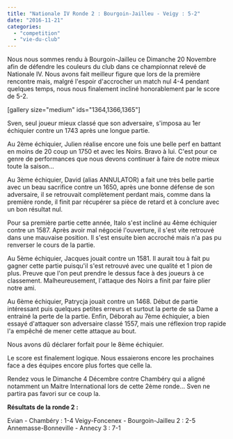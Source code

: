 ```yaml
---
title: "Nationale IV Ronde 2 : Bourgoin-Jailleu - Veigy : 5-2"
date: "2016-11-21"
categories: 
  - "competition"
  - "vie-du-club"
---
```


Nous nous sommes rendu à Bourgoin-Jailleu ce Dimanche 20 Novembre afin de défendre les couleurs du club dans ce championnat relevé de Nationale IV. Nous avons fait meilleur figure que lors de la première rencontre mais, malgré l'espoir d'accrocher un match nul 4-4 pendant quelques temps, nous nous finalement incliné honorablement par le score de 5-2.

\[gallery size="medium" ids="1364,1366,1365"\]

Sven, seul joueur mieux classé que son adversaire, s'imposa au 1er échiquier contre un 1743 après une longue partie.

Au 2ème échiquier, Julien réalise encore une fois une belle perf en battant en moins de 20 coup un 1750 et avec les Noirs. Bravo à lui. C'est pour ce genre de performances que nous devons continuer à faire de notre mieux toute la saison...

Au 3ème échiquier, David (alias ANNULATOR) a fait une très belle partie avec un beau sacrifice contre un 1650, après une bonne défense de son adversaire, il se retrouvait complètement perdant mais, comme dans la première ronde, il finit par récupérer sa pièce de retard et à conclure avec un bon résultat nul.

Pour sa première partie cette année, Italo s'est incliné au 4ème échiquier contre un 1587. Après avoir mal négocié l'ouverture, il s'est vite retrouvé dans une mauvaise position. Il s'est ensuite bien accroché mais n'a pas pu renverser le cours de la partie.

Au 5ème échiquier, Jacques jouait contre un 1581. Il aurait tou à fait pu gagner cette partie puisqu'il s'est retrouvé avec une qualité et 1 pion de plus. Preuve que l'on peut prendre le dessus face à des joueurs à ce classement. Malheureusement, l'attaque des Noirs a finit par faire plier notre ami.

Au 6ème échiquier, Patrycja jouait contre un 1468. Début de partie intéressant puis quelques petites erreurs et surtout la perte de sa Dame a entrainé la perte de la partie. Enfin, Déborah au 7ème échiquier, a bien essayé d'attaquer son adversaire classé 1557, mais une réflexion trop rapide l'a empêché de mener cette attaque au bout.

Nous avons dû déclarer forfait pour le 8ème échiquier.

Le score est finalement logique. Nous essaierons encore les prochaines face a des équipes encore plus fortes que celle la.

Rendez vous le Dimanche 4 Décembre contre Chambéry qui a aligné notamment un Maitre International lors de cette 2ème ronde... Sven ne partira pas favori sur ce coup la.

**Résultats de la ronde 2 :**

Evian - Chambéry : 1-4 Veigy-Foncenex - Bourgoin-Jailleu 2 : 2-5 Annemasse-Bonneville - Annecy 3 : 7-1
